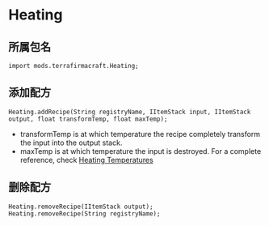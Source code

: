 # Heating

## 所属包名
```zenscript
import mods.terrafirmacraft.Heating;
```

## 添加配方

```zenscript
Heating.addRecipe(String registryName, IItemStack input, IItemStack output, float transformTemp, float maxTemp);
```
- transformTemp is at which temperature the recipe completely transform the input into the output stack.
- maxTemp is at which temperature the input is destroyed. For a complete reference, check [Heating Temperatures](/Mods/Terrafirmacraft/HeatingTemperatures)

## 删除配方

```zenscript
Heating.removeRecipe(IItemStack output);
Heating.removeRecipe(String registryName);
```